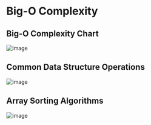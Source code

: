 # Big-O Complexity

## Big-O Complexity Chart 

![image](https://user-images.githubusercontent.com/11299574/131261386-d481f92b-c5e8-4ca2-976d-5ccf4dd9fdae.png)


## Common Data Structure Operations

![image](https://user-images.githubusercontent.com/11299574/131261367-0a15a03c-3585-41ae-b6cf-130ad27d8c5d.png)

## Array Sorting Algorithms

![image](https://user-images.githubusercontent.com/11299574/131261400-c6ecbb2b-b2da-4cc3-88cd-2c0fdcce88f9.png)




